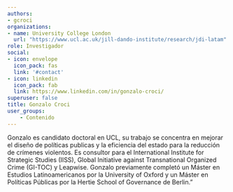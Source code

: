 ```yaml
---
authors:
- gcroci
organizations:
- name: University College London
  url: "https://www.ucl.ac.uk/jill-dando-institute/research/jdi-latam"
role: Investigador
social:
- icon: envelope
  icon_pack: fas
  link: '#contact'
- icon: linkedin
  icon_pack: fab
  link: https://www.linkedin.com/in/gonzalo-croci/
superuser: false
title: Gonzalo Croci
user_groups:
    - Contenido
---
```


Gonzalo es candidato doctoral en UCL, su trabajo se concentra en mejorar el diseño de políticas publicas y la eficiencia del estado para la reducción de crímenes violentos.  Es consultor para el International Institute for Strategic Studies (IISS), Global Initiative against Transnational Organized Crime (GI-TOC) y Leapwise. Gonzalo previamente completó un Máster en Estudios Latinoamericanos por la University of Oxford y un Máster en Políticas Públicas por la Hertie School of Governance de Berlin.”
